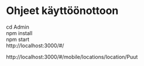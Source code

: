 ﻿<h1>Ohjeet käyttöönottoon</h1>

cd Admin <br>
npm install <br>
npm start	<br>
http://localhost:3000/#/
<br>


http://localhost:3000/#/mobile/locations/location/Puut